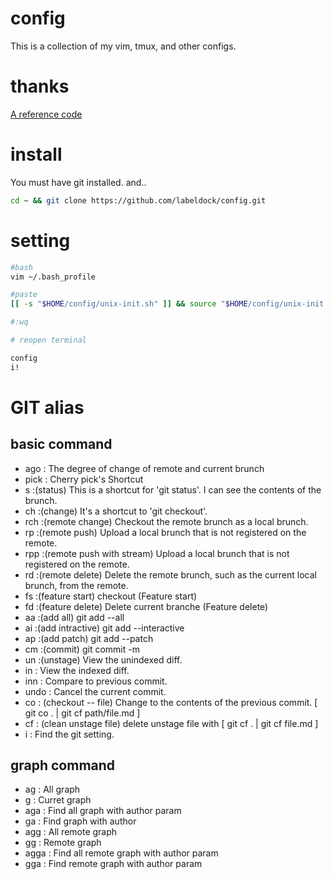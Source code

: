 # config
This is a collection of my vim, tmux, and other configs.

# thanks
[A reference code](https://github.com/dsdstudio/dotfiles)

# install
You must have git installed. and..
```bash
cd ~ && git clone https://github.com/labeldock/config.git
```

# setting
```bash
#bash
vim ~/.bash_profile

#paste
[[ -s "$HOME/config/unix-init.sh" ]] && source "$HOME/config/unix-init.sh"

#:wq

# reopen terminal

config
i!
```

# GIT alias
## basic command
* ago : The degree of change of remote and current brunch
* pick : Cherry pick's Shortcut
* s :(status) This is a shortcut for 'git status'. I can see the contents of the brunch.
* ch :(change) It's a shortcut to 'git checkout'.
* rch :(remote change) Checkout the remote brunch as a local brunch.
* rp  :(remote push) Upload a local brunch that is not registered on the remote.
* rpp :(remote push with stream) Upload a local brunch that is not registered on the remote.
* rd :(remote delete) Delete the remote brunch, such as the current local brunch, from the remote.
* fs :(feature start) checkout (Feature start)
* fd :(feature delete) Delete current branche (Feature delete)
* aa :(add all) git add --all
* ai :(add intractive) git add --interactive
* ap :(add patch) git add --patch
* cm :(commit) git commit -m
* un :(unstage) View the unindexed diff.
* in : View the indexed diff.
* inn : Compare to previous commit.
* undo : Cancel the current commit.
* co : (checkout -- file) Change to the contents of the previous commit. [ git co . | git cf path/file.md ]
* cf : (clean unstage file) delete unstage file with [ git cf . | git cf file.md ]
* i : Find the git setting.
## graph command
* ag : All graph
* g : Curret graph
* aga : Find all graph with author param
* ga : Find graph with author
* agg : All remote graph
* gg : Remote graph
* agga : Find all remote graph with author param
* gga : Find remote graph with author param
